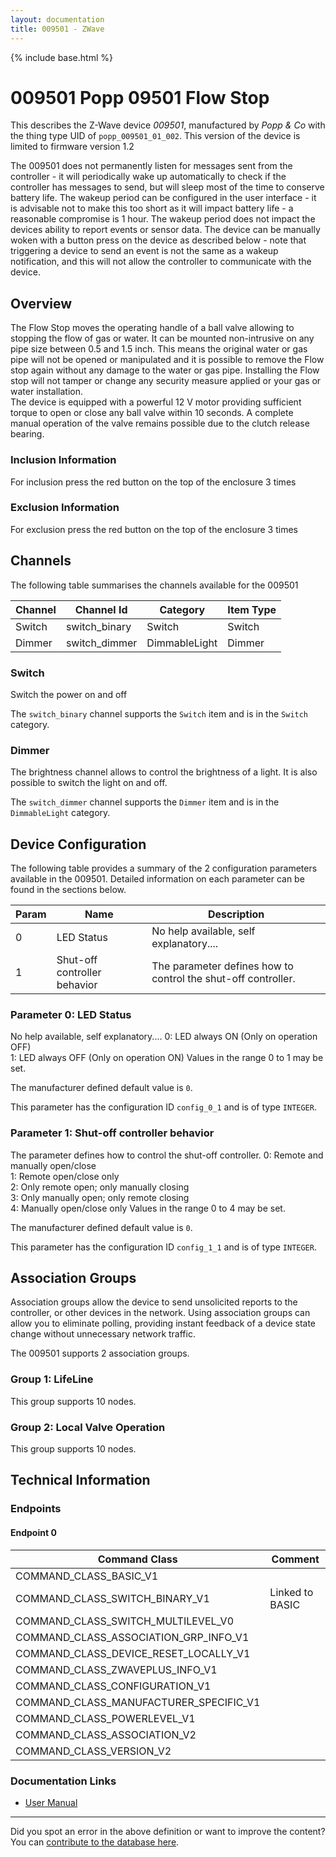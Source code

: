 ```yaml
---
layout: documentation
title: 009501 - ZWave
---
```


{% include base.html %}

# 009501 Popp 09501 Flow Stop
This describes the Z-Wave device *009501*, manufactured by *Popp & Co* with the thing type UID of ```popp_009501_01_002```.
This version of the device is limited to firmware version 1.2

The 009501 does not permanently listen for messages sent from the controller - it will periodically wake up automatically to check if the controller has messages to send, but will sleep most of the time to conserve battery life. The wakeup period can be configured in the user interface - it is advisable not to make this too short as it will impact battery life - a reasonable compromise is 1 hour. The wakeup period does not impact the devices ability to report events or sensor data. The device can be manually woken with a button press on the device as described below - note that triggering a device to send an event is not the same as a wakeup notification, and this will not allow the controller to communicate with the device.

## Overview

The Flow Stop moves the operating handle of a ball valve allowing to stopping the flow of gas or water. It can be mounted non-intrusive on any pipe size between 0.5 and 1.5 inch. This means the original water or gas pipe will not be opened or manipulated and it is possible to remove the Flow stop again without any damage to the water or gas pipe. Installing the Flow stop will not tamper or change any security measure applied or your gas or water installation.  
The device is equipped with a powerful 12 V motor providing sufficient torque to open or close any ball valve within 10 seconds. A complete manual operation of the valve remains possible due to the clutch release bearing.

### Inclusion Information

For inclusion press the red button on the top of the enclosure 3 times

### Exclusion Information

For exclusion press the red button on the top of the enclosure 3 times

## Channels

The following table summarises the channels available for the 009501

| Channel | Channel Id | Category | Item Type |
|---------|------------|----------|-----------|
| Switch | switch_binary | Switch | Switch | 
| Dimmer | switch_dimmer | DimmableLight | Dimmer | 

### Switch

Switch the power on and off

The ```switch_binary``` channel supports the ```Switch``` item and is in the ```Switch``` category.

### Dimmer

The brightness channel allows to control the brightness of a light.
            It is also possible to switch the light on and off.
        

The ```switch_dimmer``` channel supports the ```Dimmer``` item and is in the ```DimmableLight``` category.



## Device Configuration

The following table provides a summary of the 2 configuration parameters available in the 009501.
Detailed information on each parameter can be found in the sections below.

| Param | Name  | Description |
|-------|-------|-------------|
| 0 | LED Status | No help available, self explanatory.... |
| 1 | Shut-off controller behavior | The parameter defines how to control the shut-off controller. |

### Parameter 0: LED Status

No help available, self explanatory....
0: LED always ON (Only on operation OFF)  
1: LED always OFF (Only on operation ON)
Values in the range 0 to 1 may be set.

The manufacturer defined default value is ```0```.

This parameter has the configuration ID ```config_0_1``` and is of type ```INTEGER```.


### Parameter 1: Shut-off controller behavior

The parameter defines how to control the shut-off controller.
0: Remote and manually open/close  
1: Remote open/close only  
2: Only remote open; only manually closing  
3: Only manually open; only remote closing  
4: Manually open/close only
Values in the range 0 to 4 may be set.

The manufacturer defined default value is ```0```.

This parameter has the configuration ID ```config_1_1``` and is of type ```INTEGER```.


## Association Groups

Association groups allow the device to send unsolicited reports to the controller, or other devices in the network. Using association groups can allow you to eliminate polling, providing instant feedback of a device state change without unnecessary network traffic.

The 009501 supports 2 association groups.

### Group 1: LifeLine


This group supports 10 nodes.

### Group 2: Local Valve Operation


This group supports 10 nodes.

## Technical Information

### Endpoints

#### Endpoint 0

| Command Class | Comment |
|---------------|---------|
| COMMAND_CLASS_BASIC_V1| |
| COMMAND_CLASS_SWITCH_BINARY_V1| Linked to BASIC|
| COMMAND_CLASS_SWITCH_MULTILEVEL_V0| |
| COMMAND_CLASS_ASSOCIATION_GRP_INFO_V1| |
| COMMAND_CLASS_DEVICE_RESET_LOCALLY_V1| |
| COMMAND_CLASS_ZWAVEPLUS_INFO_V1| |
| COMMAND_CLASS_CONFIGURATION_V1| |
| COMMAND_CLASS_MANUFACTURER_SPECIFIC_V1| |
| COMMAND_CLASS_POWERLEVEL_V1| |
| COMMAND_CLASS_ASSOCIATION_V2| |
| COMMAND_CLASS_VERSION_V2| |

### Documentation Links

* [User Manual](https://www.cd-jackson.com/zwave_device_uploads/620/Manual-Flow-Stop-POPP-En.pdf)

---

Did you spot an error in the above definition or want to improve the content?
You can [contribute to the database here](http://www.cd-jackson.com/index.php/zwave/zwave-device-database/zwave-device-list/devicesummary/620).
